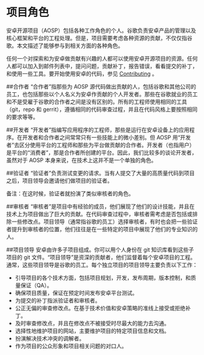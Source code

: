 # 项目角色
安卓开源项目（AOSP）包括各种工作角色的个人。谷歌负责安卓产品的管理以及核心框架和平台的工程处理。但是，项目需要考虑各种资源的贡献，不仅仅指谷歌。本文描述了能够参与到相关方面的各种角色。

任何一个对探索和为安卓做贡献有兴趣的人都可以使用安卓开源项目的资源。任何人都可以加入到邮件列表中，提问问题，贡献补丁，报告错误，看看提交的补丁，和使用一些工具。要开始使用安卓的代码，参见 [Contributing](https://source.android.com/source/contributing.html) 。

##合作者
“合作者”指那些为 AOSP 源代码做出贡献的人，包括谷歌和其他公司的员工，也包括那些以个人名义为安卓作贡献的个人开发者。那些在谷歌就业的员工和不是受雇于谷歌的合作者之间是没有区别的。所有的工程师使用相同的工具（git，repo 和 gerrit），遵循相同的代码审查过程，并且在代码风格上要按照相同的要求等等。

##开发者
“开发者”指编写应用程序的工程师，那些是运行在安卓设备上的应用程序。在开发者和合作者之间常常只有一些技能上的微小差别。但 AOSP 用“开发者”去区分使用平台的工程师和那些为平台做贡献的合作者。开发者（也指用户）是平台的“消费者”，那是合作者所创建的平台。因此，我们比较多的谈论开发者，虽然对于 AOSP 本身来说，在技术上这并不是一个单独的角色。

##验证者
“验证者”负责测试变更的请求。当有人提交了大量的高质量代码到项目之后，项目领导会邀请他们做项目的验证者。

备注：在这时候，验证者就扮演了类似审核者的角色。

##审核者
“审核者”是项目中有经验的成员，他们展现了他们的设计技能，并且在技术上为项目做出了巨大的贡献。在代码审查过程中，审核者需考虑是否包括或排除一些修改点。项目领导（通常指谷歌的员工）选择审核者，有时也会把一些验证者提升到审核者的位置，他们往往是在一些特定的项目中展现了他们的专业知识的人。

##项目领导
安卓由许多子项目组成。你可以用个人身份在 git 知识库看到这些子项目的 git 文件。“项目领导”是资深的贡献者，他们监督着每个安卓项目的工程。通常，这些项目领导是谷歌的员工。每个独立项目的项目领导主要负责以下工作：

- 引导项目的各个技术方面，包括项目规划，开发，发布周期，版本控制，和质量保证（QA）。
- 确保项目质量，保证在预定时间发布安卓平台测试。
- 为提交的补丁指派验证者和审核者。
- 公正无偏的审查修改点。在基于技术价值和安卓策略的准线上接受或拒绝补丁。
- 及时审查修改点，并且在修改点不被接受时尽最大的能力去沟通。
- 选择性地维护项目的网站，主要维护项目的特定项目信息和文档。
- 扮演解决技术冲突的调解者。
- 作为项目的公众形象和项目相关问题的对口人。 


